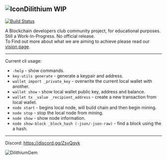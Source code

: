 ![Icon](https://i.imgur.com/x2if7vJ.png)Dilithium WIP
---
[![Build Status](https://travis-ci.org/CryptoKass/dilithium.svg?branch=master)](https://travis-ci.org/CryptoKass/dilithium.svg)

A Blockchain developers club community project, for educational purposes. Still a Work-In-Progress. No official release.<br>
To Find out more about what we are aiming to achieve please read our [vision page](https://github.com/CryptoKass/dilithium/wiki/Vision).

---

Current cli usage:
- `-help` - show commands.
- `key-utils generate` - generate a keypair and address.
- `wallet import _private_key` - overwrite the current local wallet with another.
- `wallet show` - show local wallet public key, address and balance.
- `wallet tx _value _recipient_address` - create a new transaction from local wallet.
- `node start` - begins local node, will build chain and then begin mining.
- `node stop` - stop the local node from mining.
- `node show` - show node information.
- `node show-block _block_hash (-json/-json-raw)` - find a block using the a hash.

---

Discord: https://discord.gg/ZsyQqyk

![DilithiumGem](https://i.imgur.com/2ubvWak.png)
